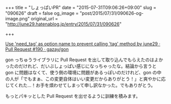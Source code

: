 +++
title = "しょっぱいPR"
date = "2015-07-31T09:06:26+09:00"
slug = "090626"
draft = false
og_image = "post/2015/07/31/090626-og-image.png"
original_url = "http://june29.hatenablog.jp/entry/2015/07/31/090626"

+++

<p><a href="https://github.com/gazay/gon/pull/190">Use 'need_tag' as option name to prevent calling 'tag' method by june29 · Pull Request #190 · gazay/gon</a></p>

<p>gon っちゅうライブラリに Pull Request を出して取り込んでもらえたのはよかったのだけれど、だいぶしょっぱい感じになっちゃったな。結論から言うと gon に問題はなくて、使う側の環境に問題があるっぽいのだけれど、gon の中の人が「でもまぁ、この変更自体はいい変更だからありがとう！」と爽やかに応じてくれた…！お手を煩わせてしまって申し訳なかった。でもありがとう。</p>

<p>もっとパキッとした Pull Request を出せるように訓練を積みます。</p>
